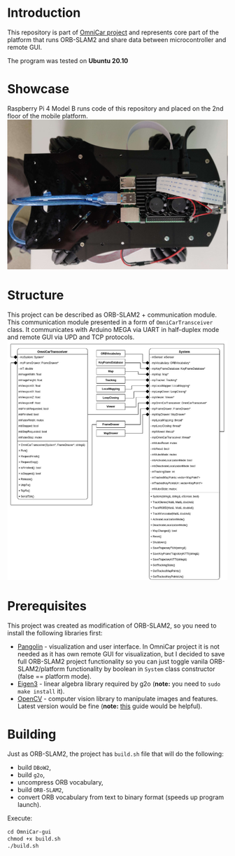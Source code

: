 # Introduction
This repository is part of [OmniCar project](https://divelix.github.io/OmniCar/) and represents core part of the platform that runs ORB-SLAM2 and share data between microcontroller and remote GUI.

The program was tested on **Ubuntu 20.10**

# Showcase
Raspberry Pi 4 Model B runs code of this repository and placed on the 2nd floor of the mobile platform.
![Raspberry Pi on the platform](res/second_floor.jpg)

# Structure
This project can be described as ORB-SLAM2 + communication module. This communication module presented in a form of `OmniCarTransceiver` class. It communicates with Arduino MEGA via UART in half-duplex mode and remote GUI via UPD and TCP protocols.
![UML diagram of ORB-SLAM2 modification for mobile platform](res/UML.jpg)

# Prerequisites
This project was created as modification of ORB-SLAM2, so you need to install the following libraries first:
* [Pangolin](https://github.com/stevenlovegrove/Pangolin) - visualization and user interface. In OmniCar project it is not needed as it has own remote GUI for visualization, but I decided to save full ORB-SLAM2 project functionality so you can just toggle vanila ORB-SLAM2/platform functionality by boolean in `System` class constructor (false == platform mode).
* [Eigen3](https://eigen.tuxfamily.org/index.php?title=Main_Page) - linear algebra library required by g2o (**note:** you need to `sudo make install` it).
* [OpenCV](https://opencv.org/) - computer vision library to manipulate images and features. Latest version would be fine (**note:** [this](https://linuxize.com/post/how-to-install-opencv-on-ubuntu-20-04/) guide would be helpful).

# Building
Just as ORB-SLAM2, the project has `build.sh` file that will do the following:
* build `DBoW2`, 
* build `g2o`,
* uncompress ORB vocabulary,
* build `ORB-SLAM2`,
* convert ORB vocabulary from text to binary format (speeds up program launch).

Execute:
```
cd OmniCar-gui
chmod +x build.sh
./build.sh
```